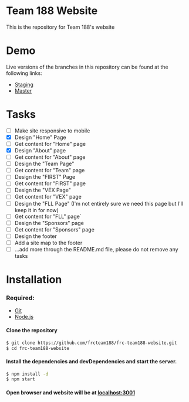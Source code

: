 # Team 188 Website
This is the repository for Team 188's website

# Demo
Live versions of the branches in this repository can be found at the following links:

- [Staging](https://frc-team188-website-staging.herokuapp.com/)
- [Master](https://frc-team188-website.herokuapp.com/)

# Tasks
- [ ] Make site responsive to mobile
- [x] Design "Home" Page
- [ ] Get content for "Home" page
- [x] Design "About" page  
- [ ] Get content for "About" page
- [ ] Design the "Team Page"
- [ ] Get content for "Team" page
- [ ] Design the "FIRST" Page
- [ ] Get content for "FIRST" page
- [ ] Design the "VEX Page"
- [ ] Get content for "VEX" page
- [ ] Design the "FLL Page" (I'm not entirely sure we need this page but I'll keep it in for now)
- [ ] Get content for "FLL" page`
- [ ] Design the "Sponsors" page
- [ ] Get content for "Sponsors" page
- [ ] Design the footer
- [ ] Add a site map to the footer
- [ ] ...add more through the README.md file, please do not remove any tasks

# Installation
### Required:
- [Git](https://git-scm.com/book/en/v2/Getting-Started-Installing-Git)
- [Node.js](https://nodejs.org/)

#### Clone the repository

```sh
$ git clone https://github.com/frcteam188/frc-team188-website.git
$ cd frc-team188-website
```

#### Install the dependencies and devDependencies and start the server.

```sh
$ npm install -d
$ npm start
```

#### Open browser and website will be at [localhost:3001](localhost:3001)

